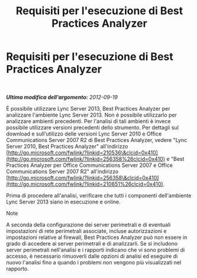 ﻿---
title: Requisiti per l'esecuzione di Best Practices Analyzer
TOCTitle: Requisiti per l'esecuzione di Best Practices Analyzer
ms:assetid: 3c7dc44e-5f8a-40a7-9ebb-9ad707ac0007
ms:mtpsurl: https://technet.microsoft.com/it-it/library/Gg591345(v=OCS.15)
ms:contentKeyID: 49300263
ms.date: 08/24/2015
mtps_version: v=OCS.15
ms.translationtype: HT
---

# Requisiti per l'esecuzione di Best Practices Analyzer

 

_**Ultima modifica dell'argomento:** 2012-09-19_

È possibile utilizzare Lync Server 2013, Best Practices Analyzer per analizzare l'ambiente Lync Server 2013. Non è possibile utilizzarlo per analizzare ambienti precedenti. Per l'analisi di tali ambienti è invece possibile utilizzare versioni precedenti dello strumento. Per dettagli sul download e sull'utilizzo delle versioni Lync Server 2010 e Office Communications Server 2007 R2 di Best Practices Analyzer, vedere "Lync Server 2010, Best Practices Analyzer" all'indirizzo [http://go.microsoft.com/fwlink/?linkid=210536\&clcid=0x410](http://go.microsoft.com/fwlink/?linkid=256358%26clcid=0x410) e "Best Practices Analyzer per Office Communications Server 2007 e Office Communications Server 2007 R2" all'indirizzo [http://go.microsoft.com/fwlink/?linkid=256358\&clcid=0x410](http://go.microsoft.com/fwlink/?linkid=210651%26clcid=0x410).

Prima di procedere all'analisi, verificare che tutti i componenti dell'ambiente Lync Server 2013 siano in esecuzione e online.


> [!NOTE]
> A seconda della configurazione dei server perimetrali e di eventuali impostazioni di rete perimetrali associate, incluse autorizzazioni e impostazioni relative al firewall, Best Practices Analyzer può non essere in grado di accedere ai server perimetrali e di analizzarli. Se si includono server perimetrali nell'analisi e i rapporti indicano che vi sono problemi di accesso, è necessario rimuoverli dalle opzioni di analisi ed eseguire di nuovo l'analisi fino a quando i problemi non vengono più visualizzati nel rapporto.


